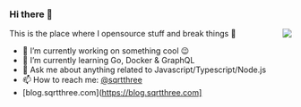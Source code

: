 ### Hi there 👋

<img align="right" src="https://github-readme-stats.vercel.app/api?username=sqrthree&show_icons=true">

This is the place where I opensource stuff and break things :rofl:

- 🔭 I’m currently working on something cool :wink:
- 🌱 I’m currently learning Go, Docker & GraphQL
- 💬 Ask me about anything related to Javascript/Typescript/Node.js
- 📫 How to reach me: [@sqrtthree](https://twitter.com/sqrtthree)
- [blog.sqrtthree.com](https://blog.sqrtthree.com]
